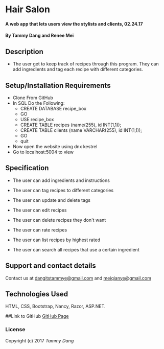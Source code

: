 # Hair Salon

#### A web app that lets users view the stylists and clients, 02.24.17

#### By Tammy Dang and Renee Mei

## Description
* The user get to keep track of recipes through this program. They can add ingredients and tag each recipe with different categories.


## Setup/Installation Requirements

* Clone From GitHub
* In SQL Do the Following:
  * CREATE DATABASE recipe_box
  * GO
  * USE recipe_box
  * CREATE TABLE recipes (name(255), id INT(1,1));
  * CREATE TABLE clients (name VARCHAR(255), id INT(1,1));
  * GO
  * quit
*  Now open the website using dnx kestrel
* Go to localhost:5004 to view

## Specification
* The user can add ingredients and instructions

* The user can tag recipes to different categories

* The user can update and delete tags

* The user can edit recipes

* The user can delete recipes they don't want

* The user can rate recipes

* The user can list recipes by highest rated

* The user can search all recipes that use a certain ingredient


## Support and contact details

Contact us at dangitstammye@gmail.com and meiqianye@gmail.com 

## Technologies Used

HTML, CSS, Bootstrap, Nancy, Razor, ASP.NET.

##Link to GitHub
[GitHub Page](https://github.com/renee0506/recipe-box)

### License

Copyright (c) 2017 *Tammy Dang*
